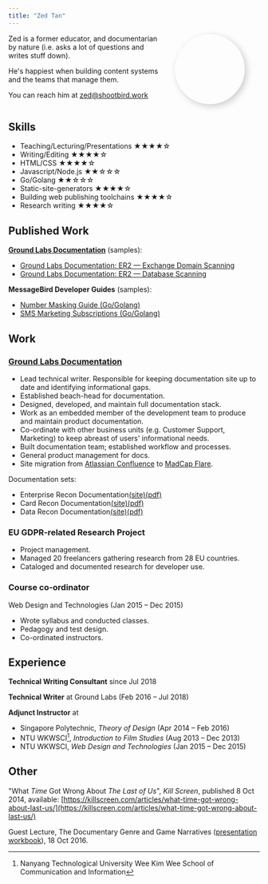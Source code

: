 ```yaml
---
title: "Zed Tan"
---
```

<style>
.this-is-zed {
display: inline-block;
vertical-align: top;
width:10em;
height:10em;
border-radius:50%;
-webkit-border-radius:50%;
-moz-border-radius:50%;
overflow:hidden;
  transition-property:box-shadow;
  transition-duration:300ms;
  box-shadow: 0.3em 0.3em 1em hsla(0,100%,0%,.2);
  -moz-box-shadow: 0.3em 0.3em 1em hsla(0,100%,0%,.2);
  -webkit-box-shadow: 0.3em 0.3em 1em hsla(0,100%,0%,.2);
}
.this-is-zed:hover {
  box-shadow: 0.3em 0.3em 1em hsla(0,100%,0%,.4);
  -moz-box-shadow: 0.3em 0.3em 1em hsla(0,100%,0%,.4);
  -webkit-box-shadow: 0.3em 0.3em 1em hsla(0,100%,0%,.4);
}
.this-is-zed>img{
  width:100%;
}
.cvDescription{
  vertical-align: top;
  display: inline-block;
  width: 60%;
  margin-right: 2em;
}
@media only screen and (max-width: 532px) {
  .cvDescription {
    width: 100%;
  }
}
</style>
<div class="cvHeader">
<div class="cvDescription">
Zed is a former educator, and documentarian by nature (i.e. asks a lot of questions and writes stuff down).

He's happiest when building content systems and the teams that manage them.

You can reach him at [zed@shootbird.work](mailto:zed@shootbird.work)
</div>
<div class="this-is-zed">
<a href="mailto:zed@shootbird.work" alt="zed@shootbird.work"><img src="/images/zed.jpg" /></a>
</div>
</div>

## Skills

- Teaching/Lecturing/Presentations ★★★★☆
- Writing/Editing ★★★★☆
- HTML/CSS ★★★★☆
- Javascript/Node.js ★★☆☆☆
- Go/Golang ★★☆☆☆
- Static-site-generators ★★★★☆
- Building web publishing toolchains ★★★★☆
- Research writing ★★★★☆

## Published Work

[**Ground Labs Documentation**](https://docs.groundlabs.com/) (samples):

- [Ground Labs Documentation: ER2 — Exchange Domain Scanning](https://docs.groundlabs.com/er2.0.26/Content/Targets/Add_Targets/Cloud_Targets/Exchange_Domain.htm)
- [Ground Labs Documentation: ER2 — Database Scanning](https://docs.groundlabs.com/er2.0.26/Content/Targets/Add_Targets/Server_Targets/Databases.htm)


**MessageBird Developer Guides** (samples):

- [Number Masking Guide (Go/Golang)](https://github.com/messagebirdguides/masked-numbers-guide-go)
- [SMS Marketing Subscriptions (Go/Golang)](https://github.com/messagebirdguides/subscriptions-guide-go)

## Work

### [**Ground Labs Documentation**](https://docs.groundlabs.com/)

* Lead technical writer. Responsible for keeping documentation site up to date and identifying informational gaps.
* Established beach-head for documentation.
* Designed, developed, and maintain full documentation stack.
* Work as an embedded member of the development team to produce and maintain product documentation.
* Co-ordinate with other business units (e.g. Customer Support, Marketing) to keep abreast of users' informational needs.
* Built documentation team; established workflow and processes.
* General product management for docs.
* Site migration from [Atlassian Confluence](https://www.atlassian.com/software/confluence) to [MadCap Flare](https://www.madcapsoftware.com/products/flare/).

Documentation sets:

- Enterprise Recon Documentation[(site)](https://docs.groundlabs.com/er/Default.htm)[(pdf)](/pdfs/ER-2.0.26-documentation.pdf)
- Card Recon Documentation[(site)](https://docs.groundlabs.com/cr/Default.htm)[(pdf)](/pdfs/CR-2.0.25-documentation.pdf)
- Data Recon Documentation[(site)](https://docs.groundlabs.com/dr/Default.htm)[(pdf)](/pdfs/DR-2.0.25-documentation.pdf)

### EU GDPR-related Research Project

* Project management.
* Managed 20 freelancers gathering research from 28 EU countries.
* Cataloged and documented research for developer use.

### Course co-ordinator

Web Design and Technologies (Jan 2015 – Dec 2015)

* Wrote syllabus and conducted classes.
* Pedagogy and test design.
* Co-ordinated instructors.

## Experience

**Technical Writing Consultant** since Jul 2018

**Technical Writer** at Ground Labs (Feb 2016 – Jul 2018)

**Adjunct Instructor** at

* Singapore Polytechnic, _Theory of Design_ (Apr 2014 – Feb 2016)
* NTU WKWSCI[^1], _Introduction to Film Studies_ (Aug 2013 – Dec 2013)
* NTU WKWSCI, _Web Design and Technologies_ (Jan 2015 – Dec 2015)

[^1]: Nanyang Technological University Wee Kim Wee School of Communication and Information

## Other

"What _Time_ Got Wrong About _The Last of Us_", _Kill Screen_, published 8 Oct 2014, available: [https://killscreen.com/articles/what-time-got-wrong-about-last-us/](https://killscreen.com/articles/what-time-got-wrong-about-last-us/)

Guest Lecture, The Documentary Genre and Game Narratives ([presentation workbook](/pdfs/CS4026-Documentaries-Games-and-Narratives.pdf)), 18 Oct 2016.
